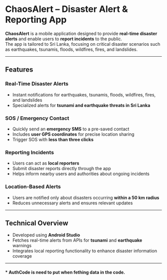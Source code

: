 # ChaosAlert – Disaster Alert & Reporting App

**ChaosAlert** is a mobile application designed to provide **real-time disaster alerts** and enable users to **report incidents** to the public.  
The app is tailored to Sri Lanka, focusing on critical disaster scenarios such as earthquakes, tsunamis, floods, wildfires, fires, and landslides.

---

## Features

### Real-Time Disaster Alerts
- Instant notifications for earthquakes, tsunamis, floods, wildfires, fires, and landslides  
- Specialized alerts for **tsunami and earthquake threats in Sri Lanka**

### SOS / Emergency Contact
- Quickly send an **emergency SMS** to a pre-saved contact  
- Includes **user GPS coordinates** for precise location sharing  
- Trigger SOS with **less than three clicks**

### Reporting Incidents
- Users can act as **local reporters**  
- Submit disaster reports directly through the app  
- Helps inform nearby users and authorities about ongoing incidents  

### Location-Based Alerts
- Users are notified only about disasters occurring **within a 50 km radius**  
- Reduces unnecessary alerts and ensures relevant updates

---
## Technical Overview
- Developed using **Android Studio**  
- Fetches real-time alerts from APIs for **tsunami** and **earthquake** warnings  
- Integrates local reporting functionality to enhance disaster information coverage  
---

#### * AuthCode is need to put when fething data in the code.

